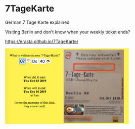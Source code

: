 # 7TageKarte
German 7 Tage Karte explained

Visiting Berlin and don't know when your weekly ticket ends?

https://erasta.github.io/7TageKarte/

<img src="screen.png" width="400"/>